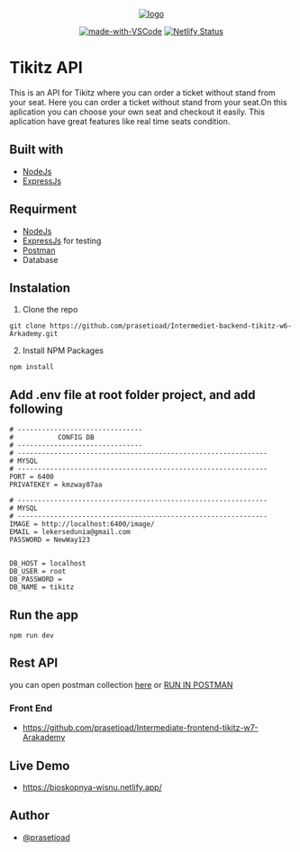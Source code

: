 <p align="center">
  <a href="" rel="noopener">
 <img height=auto src="https://user-images.githubusercontent.com/66661143/119432707-01758380-bd3f-11eb-9b1b-3b8d1ad56749.png" alt="logo"></a>
</p>
<div align="center">
  
[![made-with-VSCode](https://img.shields.io/badge/Made%20for-VSCode-1f425f.svg)](https://code.visualstudio.com/)
[![Netlify Status](https://api.netlify.com/api/v1/badges/3e5e5f0e-297c-4bbe-85d7-12793c76f338/deploy-status)](https://incafe.netlify.app/)   
</div>

# Tikitz API

<!--- These are examples. See https://shields.io for others or to customize this set of shields. You might want to include dependencies, project status and licence info here --->
This is an API for Tikitz where you can order a ticket without stand from your seat. Here you can order a ticket without stand from your seat.On this aplication you can choose your own seat and checkout it easily. This aplication have great features like real time seats condition.

## Built with

* [NodeJs](https://nodejs.org/en/)
* [ExpressJs](https://expressjs.com/)

## Requirment
* [NodeJs](https://nodejs.org/en/)
* [ExpressJs](https://expressjs.com/) for testing
* [Postman](https://www.postman.com/)
* Database


## Instalation
1. Clone the repo

```
git clone https://github.com/prasetioad/Intermediet-backend-tikitz-w6-Arkademy.git

```
2. Install NPM Packages 
```
npm install
```
## Add .env file at root folder project, and add following
```
# -------------------------------
#           CONFIG DB
# -------------------------------
# --------------------------------------------------------------
# MYSQL
# --------------------------------------------------------------
PORT = 6400
PRIVATEKEY = kmzway87aa

# --------------------------------------------------------------
# MYSQL
# --------------------------------------------------------------
IMAGE = http://localhost:6400/image/
EMAIL = lekersedunia@gmail.com
PASSWORD = NewWay123


DB_HOST = localhost
DB_USER = root
DB_PASSWORD = 
DB_NAME = tikitz
```
## Run the app
``` 
npm run dev 
```

## Rest API
you can open postman collection [here](https://documenter.getpostman.com/view/14778352/TzRa6PEG)
or
[RUN IN POSTMAN](https://www.getpostman.com/collections/9ae47d30b8f57603a077)

### Front End
* https://github.com/prasetioad/Intermediate-frontend-tikitz-w7-Arakademy

## Live Demo
* https://bioskopnya-wisnu.netlify.app/

## Author
* [@prasetioad](https://github.com/prasetioad)

